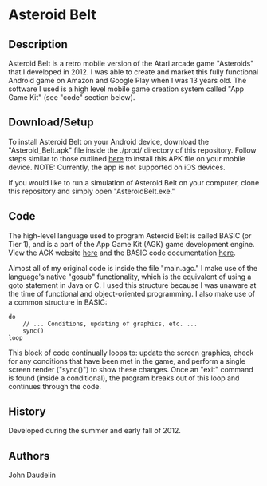 # Asteroid Belt

## Description

Asteroid Belt is a retro mobile version of the Atari arcade game "Asteroids" that I developed in 2012. I was able to create and market this fully functional Android game on Amazon and Google Play when I was 13 years old. The software I used is a high level mobile game creation system called "App Game Kit" (see "code" section below).

## Download/Setup

To install Asteroid Belt on your Android device, download the "Asteroid_Belt.apk" file inside the ./prod/ directory of this repository. Follow steps similar to those outlined [here](https://www.cnet.com/how-to/how-to-install-apps-outside-of-google-play/) to install this APK file on your mobile device. NOTE: Currently, the app is not supported on iOS devices.

If you would like to run a simulation of Asteroid Belt on your computer, clone this repository and simply open "AsteroidBelt.exe."

## Code

The high-level language used to program Asteroid Belt is called BASIC (or Tier 1), and is a part of the App Game Kit (AGK) game development engine. View the AGK website [here](https://www.appgamekit.com/) and the BASIC code documentation [here](https://www.appgamekit.com/documentation/home.html).

Almost all of my original code is inside the file "main.agc." I make use of the language's native "gosub" functionality, which is the equivalent of using a goto statement in Java or C. I used this structure because I was unaware at the time of functional and object-oriented programming. I also make use of a common structure in BASIC:

```
do
    // ... Conditions, updating of graphics, etc. ...
    sync()
loop
```

This block of code continually loops to: update the screen graphics, check for any conditions that have been met in the game, and perform a single screen render ("sync()") to show these changes. Once an "exit" command is found (inside a conditional), the program breaks out of this loop and continues through the code.

## History

Developed during the summer and early fall of 2012.

## Authors

John Daudelin